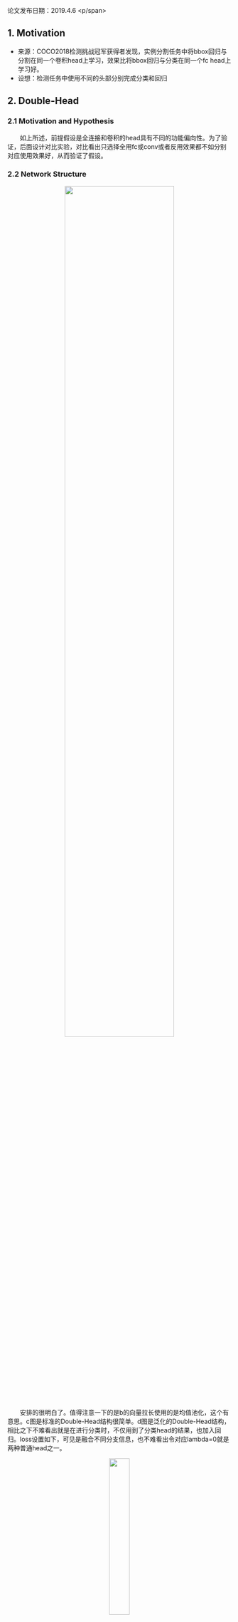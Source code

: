 
<span id="inline-blue">论文发布日期：2019.4.6 <p/span>


## 1. Motivation  
* 来源：COCO2018检测挑战冠军获得者发现，实例分割任务中将bbox回归与分割在同一个卷积head上学习，效果比将bbox回归与分类在同一个fc head上学习好。
* 设想：检测任务中使用不同的头部分别完成分类和回归
<!-- more -->


## 2. Double-Head

### 2.1 Motivation and Hypothesis  
&emsp;&emsp;如上所述，前提假设是全连接和卷积的head具有不同的功能偏向性。为了验证，后面设计对比实验，对比看出只选择全用fc或conv或者反用效果都不如分别对应使用效果好，从而验证了假设。

### 2.2 Network Structure  
<center><img src="http://chaserblog.test.upcdn.net/blogs/paper/Double-Head-RCNN/str1.png" alt="" style="width:70%" /></center>

&emsp;&emsp;安排的很明白了。值得注意一下的是b的向量拉长使用的是均值池化，这个有意思。c图是标准的Double-Head结构很简单。d图是泛化的Double-Head结构，相比之下不难看出就是在进行分类时，不仅用到了分类head的结果，也加入回归。loss设置如下，可见是融合不同分支信息，也不难看出令对应lambda=0就是两种普通head之一。
<center><img src="http://chaserblog.test.upcdn.net/blogs/paper/Double-Head-RCNN/for1.png" alt="" style="width:30%" /></center>

<center><img src="http://chaserblog.test.upcdn.net/blogs/paper/Double-Head-RCNN/for2.png" alt="" style="width:40%" /></center>

分类器输出结果的监督信息融合规则：
<center><img src="http://chaserblog.test.upcdn.net/blogs/paper/Double-Head-RCNN/for3.png" alt="" style="width:50%" /></center>

&emsp;&emsp;实验中设计的backbone是FPN，具体不赘述；fc-head就是两个1024fc层；conv-head有三种设计如下，分别是残差通道增加模块、bottleneck、non-local模块，进行组合；loss很简单，就是RPN-loss+w1x fc-loss+w2 x conv-loss，w1,w2是权重。  
<center><img src="http://chaserblog.test.upcdn.net/blogs/paper/Double-Head-RCNN/srt2.png" alt="" style="width:70%" /></center>


## 3. Experiment

* 假设验证  
<center><img src="http://chaserblog.test.upcdn.net/blogs/paper/Double-Head-RCNN/exp1.png" alt="" style="width:85%" /></center>

可见单独用一种head处理两个任务是不如分别处理的好（体现了结构与功能系相适应）。

* Depth of conv-head    
结果来看，趋势是越深越好，为了权衡速度，最后选择3残差2non-local共5个模块。

* Balance Weights
<center><img src="http://chaserblog.test.upcdn.net/blogs/paper/Double-Head-RCNN/exp2.png" alt="" style="width:90%" /></center>

首先看ab和cd对比，明显后面两个的整体map高，效果好，印证不同head的有效性；再看c，表示采取不同比例loss的互监督效果，右上角是不采取互监督两head完全独立，效果也不赖（相比最好的40.0差不多）；最后一张是在分类器输出采取信息融合，得到的效果更好。

* ​Fusion of Classifiers  
<center><img src="http://chaserblog.test.upcdn.net/blogs/paper/Double-Head-RCNN/exp3.png" alt="" style="width:90%" /></center>

权重就不说了，按照上面对比实验选的。有意思的是其实仔细看会发现这里的差别都没有特别大，硬要说大，那就是一个是融合的有无，一个是信息全局利用的方式好过max。

* ​检测质量分析  

<center><img src="http://chaserblog.test.upcdn.net/blogs/paper/Double-Head-RCNN/exp4.png" alt="" style="width:60%" /></center>

<center><img src="http://chaserblog.test.upcdn.net/blogs/paper/Double-Head-RCNN/exp5.png" alt="" style="width:60%" /></center>
印证假设，其实可以看看还有东西可以想。




<br>
<br>
<hr />